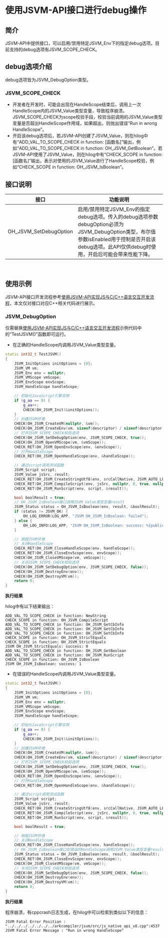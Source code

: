 # 使用JSVM-API接口进行debug操作
<!--Kit: NDK Development-->
<!--Subsystem: arkcompiler-->
<!--Owner: @yuanxiaogou; @string_sz-->
<!--Designer: @knightaoko-->
<!--Tester: @test_lzz-->
<!--Adviser: @fang-jinxu-->

## 简介

JSVM-API中提供接口，可以启用/禁用特定JSVM_Env下的指定debug选项。目前支持的debug选项有JSVM_SCOPE_CHECK。
 
## debug选项介绍

debug选项皆为JSVM_DebugOption类型。
 
### JSVM_SCOPE_CHECK

- 开发者在开发时，可能会出现在HandleScope结束后，调用上一次HandleScope内的JSVM_Value类型变量，导致程序崩溃。JSVM_SCOPE_CHECK为scope校验手段，校验当前调用的JSVM_Value类型变量是否超出HandleScope作用域，如果超出，则抛出错误“Run in wrong HandleScope”。
- 开启该debug选项后，若JSVM-API创建了JSVM_Value，则在hilog中有“ADD_VAL_TO_SCOPE_CHECK in function: [函数名]”输出，例如“ADD_VAL_TO_SCOPE_CHECK in function: OH_JSVM_GetBoolean”。若JSVM-API使用了JSVM_Value，则在hilog中有“CHECK_SCOPE in function: [函数名]”输出，表示对使用的JSVM_Value进行了HandleScope校验，例如“CHECK_SCOPE in function: OH_JSVM_IsBoolean”。
 
## 接口说明

| 接口                                    | 功能说明                       |
|-----------------------------------------|-------------------------------|
| OH_JSVM_SetDebugOption                  | 启用/禁用特定JSVM_Env的指定debug选项。传入的debug选项参数debugOption必须为JSVM_DebugOption类型，布尔值参数isEnabled用于控制是否开启该debug选项。此API仅供debug时使用，开启后可能会带来性能下降。|

 
## 使用示例

JSVM-API接口开发流程参考[使用JSVM-API实现JS与C/C++语言交互开发流程](use-jsvm-process.md)，本文仅对接口对应C++相关代码进行展示。

### JSVM_DebugOption

仅需替换[使用JSVM-API实现JS与C/C++语言交互开发流程](use-jsvm-process.md)示例代码中的“TestJSVM()”函数即可运行。

- 在正确的HandleScope内调用JSVM_Value类型变量。
```cpp
static int32_t TestJSVM()
{
    JSVM_InitOptions initOptions = {0};
    JSVM_VM vm;
    JSVM_Env env = nullptr;
    JSVM_VMScope vmScope;
    JSVM_EnvScope envScope;
    JSVM_HandleScope handleScope;

    // 初始化JavaScript引擎实例
    if (g_aa == 0) {
        g_aa++;
        CHECK(OH_JSVM_Init(&initOptions));
    }
    // 创建JSVM环境
    CHECK(OH_JSVM_CreateVM(nullptr, &vm));
    CHECK(OH_JSVM_CreateEnv(vm, sizeof(descriptor) / sizeof(descriptor[0]), descriptor, &env));
    // 打开JSVM_SCOPE_CHECK校验选项
    CHECK(OH_JSVM_SetDebugOption(env, JSVM_SCOPE_CHECK, true));
    CHECK(OH_JSVM_OpenVMScope(vm, &vmScope));
    CHECK_RET(OH_JSVM_OpenEnvScope(env, &envScope));
    // 打开HandleScope
    CHECK_RET(OH_JSVM_OpenHandleScope(env, &handleScope));

    // 通过script调用测试函数
    JSVM_Script script;
    JSVM_Value jsSrc, result;
    CHECK_RET(OH_JSVM_CreateStringUtf8(env, srcCallNative, JSVM_AUTO_LENGTH, &jsSrc));
    CHECK_RET(OH_JSVM_CompileScript(env, jsSrc, nullptr, 0, true, nullptr, &script));
    CHECK_RET(OH_JSVM_RunScript(env, script, &result));

    bool boolResult = true;
    // OH_JSVM_IsBoolean接口调用JSVM_Value类型变量result
    JSVM_Status status = OH_JSVM_IsBoolean(env, result, &boolResult);
    if (status != JSVM_OK) {
        OH_LOG_ERROR(LOG_APP, "JSVM OH_JSVM_IsBoolean: failed");
    } else {
        OH_LOG_INFO(LOG_APP, "JSVM OH_JSVM_IsBoolean: success: %{public}d", boolResult);
    }

    // 销毁JSVM环境
    // 关闭HandleScope
    CHECK_RET(OH_JSVM_CloseHandleScope(env, handleScope));
    CHECK_RET(OH_JSVM_CloseEnvScope(env, envScope));
    CHECK(OH_JSVM_CloseVMScope(vm, vmScope));
    // 关闭JSVM_SCOPE_CHECK校验选项
    CHECK(OH_JSVM_SetDebugOption(env, JSVM_SCOPE_CHECK, false));
    CHECK(OH_JSVM_DestroyEnv(env));
    CHECK(OH_JSVM_DestroyVM(vm));
    return 0;
}
```
**执行结果**

hilog中有以下结果输出：

```
ADD_VAL_TO_SCOPE_CHECK in function: NewString
CHECK_SCOPE in function: OH_JSVM_CompileScript
ADD_VAL_TO_SCOPE_CHECK in function: OH_JSVM_GetCbInfo
ADD_VAL_TO_SCOPE_CHECK in function: OH_JSVM_GetCbInfo
ADD_VAL_TO_SCOPE_CHECK in function: OH_JSVM_GetCbInfo
CHECK_SCOPE in function: OH_JSVM_StrictEquals
CHECK_SCOPE in function: OH_JSVM_StrictEquals
JSVM OH_JSVM_StrictEquals: success: 0
ADD_VAL_TO_SCOPE_CHECK in function: OH_JSVM_GetBoolean
ADD_VAL_TO_SCOPE_CHECK in function: OH_JSVM_RunScript
CHECK_SCOPE in function: OH_JSVM_IsBoolean
JSVM OH_JSVM_IsBoolean: success: 1
```

- 在错误的HandleScope内调用JSVM_Value类型变量。

```cpp
static int32_t TestJSVM()
{
    JSVM_InitOptions initOptions = {0};
    JSVM_VM vm;
    JSVM_Env env = nullptr;
    JSVM_VMScope vmScope;
    JSVM_EnvScope envScope;
    JSVM_HandleScope handleScope;

    // 初始化JavaScript引擎实例
    if (g_aa == 0) {
        g_aa++;
        CHECK(OH_JSVM_Init(&initOptions));
    }
    // 创建JSVM环境
    CHECK(OH_JSVM_CreateVM(nullptr, &vm));
    CHECK(OH_JSVM_CreateEnv(vm, sizeof(descriptor) / sizeof(descriptor[0]), descriptor, &env));
    // 打开JSVM_SCOPE_CHECK校验选项
    CHECK(OH_JSVM_SetDebugOption(env, JSVM_SCOPE_CHECK, true));
    CHECK(OH_JSVM_OpenVMScope(vm, &vmScope));
    CHECK_RET(OH_JSVM_OpenEnvScope(env, &envScope));
    // 打开HandleScope
    CHECK_RET(OH_JSVM_OpenHandleScope(env, &handleScope));

    // 通过script调用测试函数
    JSVM_Script script;
    JSVM_Value jsSrc, result;
    CHECK_RET(OH_JSVM_CreateStringUtf8(env, srcCallNative, JSVM_AUTO_LENGTH, &jsSrc));
    CHECK_RET(OH_JSVM_CompileScript(env, jsSrc, nullptr, 0, true, nullptr, &script));
    CHECK_RET(OH_JSVM_RunScript(env, script, &result));

    bool boolResult = true;

    // 销毁JSVM环境
    // 关闭HandleScope
    CHECK_RET(OH_JSVM_CloseHandleScope(env, handleScope));
    // OH_JSVM_IsBoolean接口在错误的HandleScope调用JSVM_Value类型变量result
    JSVM_Status status = OH_JSVM_IsBoolean(env, result, &boolResult);
    CHECK_RET(OH_JSVM_CloseEnvScope(env, envScope));
    CHECK(OH_JSVM_CloseVMScope(vm, vmScope));
    // 关闭JSVM_SCOPE_CHECK校验选项
    CHECK(OH_JSVM_SetDebugOption(env, JSVM_SCOPE_CHECK, false));
    CHECK(OH_JSVM_DestroyEnv(env));
    CHECK(OH_JSVM_DestroyVM(vm));
    return 0;
}
```
**执行结果**

程序崩溃，有cppcrash日志生成，在hilog中可以检索到类似以下的信息：
```
JSVM Fatal Error Position : "../../../../../../../arkcompiler/jsvm/src/js_native_api_v8.cpp":4537
JSVM Fatal Error Message : "Run in wrong HandleScope"
```
